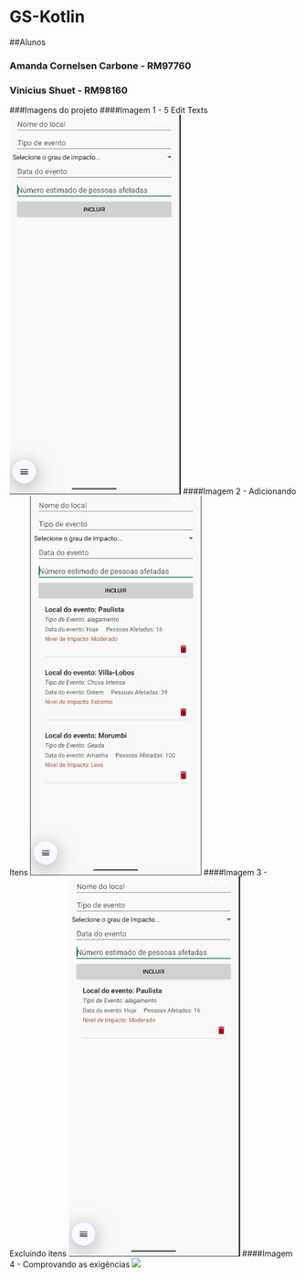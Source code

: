# GS-Kotlin 
##Alunos 
### Amanda Cornelsen Carbone - RM97760
### Vinicius Shuet - RM98160

###Imagens do projeto 
####Imagem 1 - 5 Edit Texts
<img src="images/Tela 1 - 5 EditText.png" width="300"/>
####Imagem 2 - Adicionando Itens
<img src="images/Tela 2 - Adicionando itens.png" width="300"/>
####Imagem 3 - Excluindo itens
<img src="images/Tela 3 - Excluindo itens.png" width="300"/>
####Imagem 4 - Comprovando as exigências
<img src="images/Tela 4 - Comprovando as exigÊncias.png" width="300"/>
